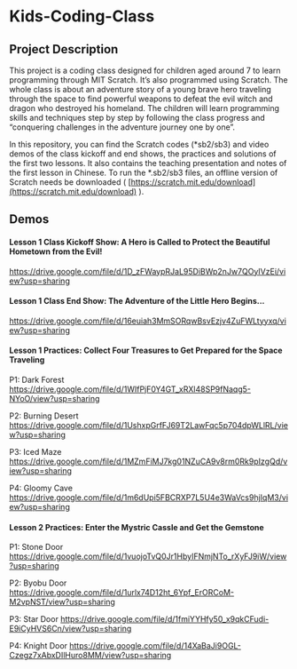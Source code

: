 # Kids-Coding-Class

## Project Description
This project is a coding class designed for children aged around 7 to learn programming through MIT Scratch. It’s also programmed using Scratch. The whole class is about an adventure story of a young brave hero traveling through the space to find powerful weapons to defeat the evil witch and dragon who destroyed his homeland. The children will learn programming skills and techniques step by step by following the class progress and “conquering challenges in the adventure journey one by one”.

In this repository, you can find the Scratch codes (*sb2/sb3) and video demos of the class kickoff and end shows, the practices and solutions of the first two lessons. It also contains the teaching presentation and notes of the first lesson in Chinese. To run the *.sb2/sb3 files, an offline version of Scratch needs be downloaded ( [https://scratch.mit.edu/download](https://scratch.mit.edu/download) ).

## Demos

#### Lesson 1 Class Kickoff Show: A Hero is Called to Protect the Beautiful Hometown from the Evil!
   https://drive.google.com/file/d/1D_zFWaypRJaL95DiBWp2nJw7QOyIVzEi/view?usp=sharing

#### Lesson 1 Class End Show: The Adventure of the Little Hero Begins...
   https://drive.google.com/file/d/16euiah3MmSORqwBsvEzjv4ZuFWLtyyxq/view?usp=sharing

#### Lesson 1 Practices: Collect Four Treasures to Get Prepared for the Space Traveling
    
   P1: Dark Forest
   https://drive.google.com/file/d/1WIfPjF0Y4GT_xRXl48SP9fNaqg5-NYoO/view?usp=sharing
   
   P2: Burning Desert
   https://drive.google.com/file/d/1UshxpGrfFJ69T2LawFqc5p704dpWLlRL/view?usp=sharing
   
   P3: Iced Maze
   https://drive.google.com/file/d/1MZmFiMJ7kg01NZuCA9v8rm0Rk9pIzgQd/view?usp=sharing
   
   P4: Gloomy Cave
   https://drive.google.com/file/d/1m6dUpi5FBCRXP7L5U4e3WaVcs9hjIqM3/view?usp=sharing
   

#### Lesson 2 Practices: Enter the Mystric Cassle and Get the Gemstone
    
   P1: Stone Door
   https://drive.google.com/file/d/1vuojoTvQ0Jr1HbyIFNmjNTo_rXyFJ9iW/view?usp=sharing
   
   P2: Byobu Door
   https://drive.google.com/file/d/1urlx74D12ht_6Ypf_ErORCoM-M2vpNST/view?usp=sharing
   
   P3: Star Door 
   https://drive.google.com/file/d/1fmiYYHfy50_x9qkCFudi-E9iCyHVS6Cn/view?usp=sharing
   
   P4: Knight Door
   https://drive.google.com/file/d/14XaBaJi9OGL-Czegz7xAbxDIlHuro8MM/view?usp=sharing
   
    

